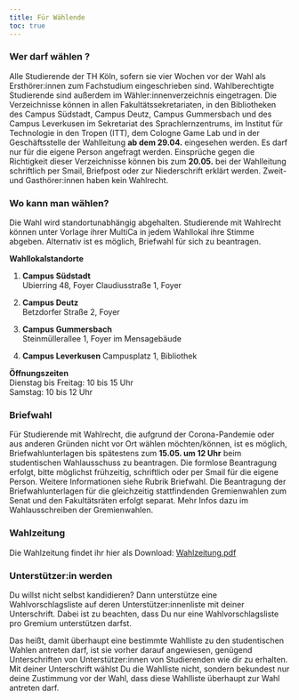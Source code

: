```yaml
---
title: Für Wählende
toc: true
---
```


### Wer darf wählen ?

Alle Studierende der TH Köln, sofern sie vier Wochen vor der Wahl als Ersthörer:innen zum Fachstudium eingeschrieben sind. Wahlberechtigte Studierende sind außerdem im Wähler:innenverzeichnis eingetragen. Die Verzeichnisse können in allen Fakultätssekretariaten, in den Bibliotheken des Campus Südstadt, Campus Deutz, Campus Gummersbach und des Campus Leverkusen im Sekretariat des Sprachlernzentrums, im Institut für Technologie in den Tropen (ITT), dem Cologne Game Lab und in der Geschäftsstelle der Wahlleitung **ab dem 29.04.** eingesehen werden. Es darf nur für die eigene Person angefragt werden. Einsprüche gegen die Richtigkeit dieser Verzeichnisse können bis zum **20.05.** bei der Wahlleitung schriftlich per Smail, Briefpost oder zur Niederschrift erklärt werden. Zweit- und Gasthörer:innen haben kein Wahlrecht.

### Wo kann man wählen?

Die Wahl wird standortunabhängig abgehalten. Studierende mit Wahlrecht können unter Vorlage ihrer MultiCa in jedem Wahllokal ihre Stimme abgeben. Alternativ ist es möglich, Briefwahl für sich zu beantragen.

**Wahllokalstandorte**

1. **Campus Südstadt**  
   Ubierring 48, Foyer
   Claudiusstraße 1, Foyer

2. **Campus Deutz**  
   Betzdorfer Straße 2, Foyer

3. **Campus Gummersbach**  
   Steinmüllerallee 1, Foyer im Mensagebäude

4. **Campus Leverkusen**
   Campusplatz 1, Bibliothek

**Öffnungszeiten**  
Dienstag bis Freitag: 10 bis 15 Uhr  
Samstag: 10 bis 12 Uhr

### Briefwahl

Für Studierende mit Wahlrecht, die aufgrund der Corona-Pandemie oder aus anderen Gründen nicht vor Ort wählen möchten/können, ist es möglich, Briefwahlunterlagen bis spätestens zum **15.05. um 12 Uhr** beim studentischen Wahlausschuss zu beantragen. Die formlose Beantragung erfolgt, bitte möglichst frühzeitig, schriftlich oder per Smail für die eigene Person. Weitere Informationen siehe Rubrik Briefwahl. Die Beantragung der Briefwahlunterlagen für die gleichzeitig stattfindenden Gremienwahlen zum Senat und den Fakultätsräten erfolgt separat. Mehr Infos dazu im Wahlausschreiben der Gremienwahlen.

### Wahlzeitung

Die Wahlzeitung findet ihr hier als Download: [Wahlzeitung.pdf](https://github.com/P4sca1/th-koeln-was/files/15189601/Wahlzeitung.pdf)




### Unterstützer:in werden

Du willst nicht selbst kandidieren? Dann unterstütze eine Wahlvorschlagsliste auf deren Unterstützer:innenliste mit deiner Unterschrift. Dabei ist zu beachten, dass Du nur eine Wahlvorschlagsliste pro Gremium unterstützen darfst.

Das heißt, damit überhaupt eine bestimmte Wahlliste zu den studentischen Wahlen antreten darf, ist sie vorher darauf angewiesen, genügend Unterschriften von Unterstützer:innen von Studierenden wie dir zu erhalten. Mit deiner Unterschrift wählst Du die Wahlliste nicht, sondern bekundest nur deine Zustimmung vor der Wahl, dass diese Wahlliste überhaupt zur Wahl antreten darf.
